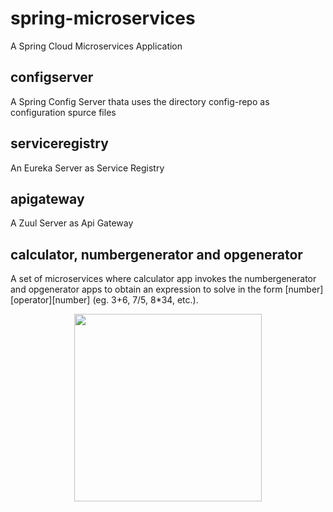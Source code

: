 # spring-microservices
A Spring Cloud Microservices Application

## configserver
A Spring Config Server thata uses the directory config-repo as configuration spurce files

## serviceregistry
An Eureka Server as Service Registry

## apigateway
A Zuul Server as Api Gateway

## calculator, numbergenerator and opgenerator
A set of microservices where calculator app invokes the numbergenerator and opgenerator apps to obtain an expression to solve in the form [number][operator][number] (eg. 3+6, 7/5, 8*34, etc.).

<p align="center">
<img src="http://www.javaboss.it/wp-content/uploads/2018/05/caltulator-microservice.png" width="300">
</p>
